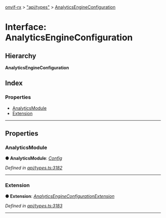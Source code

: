 [onvif-rx](../README.md) > ["api/types"](../modules/_api_types_.md) > [AnalyticsEngineConfiguration](../interfaces/_api_types_.analyticsengineconfiguration.md)

# Interface: AnalyticsEngineConfiguration

## Hierarchy

**AnalyticsEngineConfiguration**

## Index

### Properties

* [AnalyticsModule](_api_types_.analyticsengineconfiguration.md#analyticsmodule)
* [Extension](_api_types_.analyticsengineconfiguration.md#extension)

---

## Properties

<a id="analyticsmodule"></a>

###  AnalyticsModule

**● AnalyticsModule**: *[Config](_api_types_.config.md)*

*Defined in [api/types.ts:3182](https://github.com/patrickmichalina/onvif-rx/blob/1596479/src/api/types.ts#L3182)*

___
<a id="extension"></a>

###  Extension

**● Extension**: *[AnalyticsEngineConfigurationExtension](_api_types_.analyticsengineconfigurationextension.md)*

*Defined in [api/types.ts:3183](https://github.com/patrickmichalina/onvif-rx/blob/1596479/src/api/types.ts#L3183)*

___

